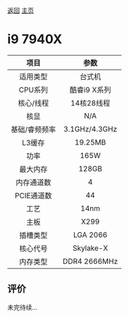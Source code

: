 [返回](../../../)  [主页](https://github.com/93Alliance/diy-pc/)
# i9 7940X

| 项目 | 参数 |
| :------: | :------: |
|适用类型 | 台式机|
|CPU系列| 酷睿i9 X系列 |
|核心/线程| 14核28线程|
|核显| N/A |
|基础/睿频频率 |3.1GHz/4.3GHz|
| L3缓存| 19.25MB|
|功率| 165W |
|最大内存| 128GB |
|内存通道数| 4 |
|PCIE通道数| 44 |
|工艺|14nm |
|主板| X299  |
|插槽类型| LGA 2066 |
|核心代号|  Skylake-X |
|内存类型| DDR4 2666MHz |

## 评价

 未完待续...